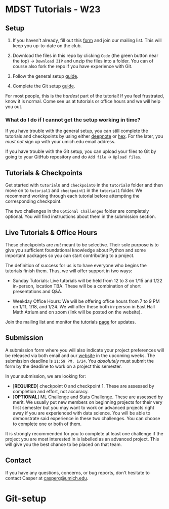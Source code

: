 # MDST Tutorials - W23

## Setup

1. If you haven't already, fill out this [form](https://forms.gle/fM6oA6qYSJL5p4hv6) and join our mailing list. This will keep you up-to-date on the club.

2. Download the files in this repo by clicking `Code` (the green button near the top) -> `Download ZIP` and unzip the files into a folder. You can of course also fork the repo if you have experience with Git.

3. Follow the general setup [guide](https://docs.google.com/document/d/17AOCdbztv6G0t5cha2_9buWi-MrCUS0vN20rbpKg-GI/edit?usp=sharing).

4. Complete the Git setup [guide](https://docs.google.com/document/d/1pq42R2xr_yoyhyzWE0ugReHgEKgwLdjrJR4mT3_CQEo/edit?usp=sharing).

For most people, this is the _hardest_ part of the tutorial! If you feel frustrated, know it is normal. Come see us at tutorials or office hours and we will help you out.

### What do I do if I cannot get the setup working in time?
If you have trouble with the general setup, you can still complete the tutorials and checkpoints by using either [deepnote](https://deepnote.com/) or [hex](https://hex.tech/). For the later, you *must not* sign up with your umich.edu email address.

If you have trouble with the Git setup, you can upload your files to Git by going to your GitHub repository and do `Add file` -> `Upload files`.

## Tutorials & Checkpoints

Get started with `tutorial0` and `checkpoint0` in the `tutorial0` folder and then move on to `tutorial1` and `checkpoint1` in the `tutorial1` folder. We recommend working through each tutorial before attempting the corresponding checkpoint.

The two challenges in the `Optional Challenges` folder are completely optional. You will find instructions about them in the submission section.

## Live Tutorials & Office Hours

These checkpoints are _not_ meant to be selective. Their sole purpose is to give you sufficient foundational knowledge about Python and some important packages so you can start contributing to a project.

The definition of success for us is to have everyone who begins the tutorials finish them. Thus, we will offer support in two ways:

- Sunday Tutorials: Live tutorials will be held from 12 to 3 on 1/15 and 1/22 in-person, location TBA. These will be a combination of short presentations and Q&A.

- Weekday Office Hours: We will be offering office hours from 7 to 9 PM on 1/11, 1/18, and 1/24. We will offer these both in-person in East Hall Math Atrium and on zoom (link will be posted on the website).

Join the mailing list and monitor the tutorials [page](https://www.mdst.club/tutorials) for updates.

## Submission

A submission form where you will also indicate your project preferences will be released via both email and our [website](mdst.club) in the upcoming weeks. The submission deadline is `11:59 PM, 1/24`. You _absolutely_ must submit the form by the deadline to work on a project this semester.

In your submission, we are looking for:

- [**REQUIRED**] checkpoint 0 and checkpoint 1. These are assessed by completion and effort, not accuracy.
- [**OPTIONAL**] ML Challenge and Stats Challenge. These are assessed by merit. We usually put new members on beginning projects for their very first semester but you may want to work on advanced projects right away if you are experienced with data science. You will be able to demonstrate said experience in these two challenges. You can choose to complete one or both of them.

It is strongly recommended for you to complete at least one challenge if the project you are most interested in is labelled as an advanced project. This will give you the best chance to be placed on that team.

## Contact

If you have any questions, concerns, or bug reports, don't hesitate to contact Casper at casperg@umich.edu.
# Git-setup
